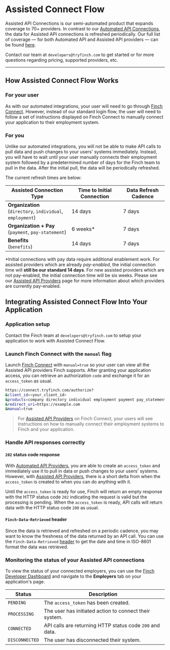 # Assisted Connect Flow

Assisted API Connections is our semi-automated product that expands coverage to 70+ providers. In contrast to our [Automated API Connections](../Product-Guides/Automated-Connect-Flow.md), the data for Assisted API connections is refreshed periodically. Our full list of coverage — for both Automated API and Assisted API providers — can be found [here](../Development-Guides/Providers.md).

Contact our team at `developers@tryfinch.com` to get started or for more questions regarding pricing, supported providers, etc.

---

## How Assisted Connect Flow Works
### For your user
As with our automated integrations, your user will need to go through [Finch Connect](./Product-Guides.md). However, instead of our standard login flow, the user will need to follow a set of instructions displayed on Finch Connect to manually connect your application to their employment system.

### For you
Unlike our automated integrations, you will not be able to make API calls to pull data and push changes to your users' systems immediately. Instead, you will have to wait until your user manually connects their employment system followed by a predetermined number of days for the Finch team to pull in the data. After the initial pull, the data will be periodically refreshed.

The current refresh times are below:

Assisted Connection Type | Time to Initial Connection | Data Refresh Cadence
---------|----------|--------
**Organization** <br>(`directory`, `individual`, `employment`) | 14 days | 7 days
**Organization + Pay** <br>(`payment`, `pay-statement`) | 6 weeks* | 7 days
**Benefits** <br>(`benefits`) | 14 days | 7 days

*Initial connections with pay data require additional enablement work. For assisted providers which are already *pay-enabled*, the initial connection time will **still be our standard 14 days**. For new assisted providers which are not pay-enabled, the initial connection time will be six weeks. Please see our [Assisted API Providers](../Development-Guides/Providers.md#assisted-api-providers) page for more information about which providers are currently pay-enabled.

## Integrating Assisted Connect Flow Into Your Application

### Application setup
Contact the Finch team at `developers@tryfinch.com` to setup your application to work with Assisted Connect Flow.

### Launch Finch Connect with the `manual` flag
Launch [Finch Connect](../Integrating-with-Finch/Integrate-Finch-Connect/Redirect-to-Connect.md) with `manual=true` so your user can view all the Assisted API providers Finch supports. After granting your application access, you can retrieve an authorization `code` and exchange it for an `access_token` as usual.

```bash
https://connect.tryfinch.com/authorize?
&client_id=<your_client_id>
&products=company directory individual employment payment pay_statement
&redirect_uri=https://example.com
&manual=true
```

<!-- theme: info -->
> For [Assisted API Providers](../Development-Guides/Providers.md#assisted-api-providers) on Finch Connect, your users will see instructions on how to manually connect their employment systems to Finch and your application.

### Handle API responses correctly
#### `202` status code response
With [Automated API Providers](../Development-Guides/Providers.md#automated-api-providers), you are able to create an `access_token` and immediately use it to pull in data or push changes to your users' systems. However, with [Assisted API Providers](../Development-Guides/Providers.md#assisted-api-providers), there is a short delta from when the `access_token` is created to when you can do anything with it.

Until the `access_token` is ready for use, Finch will return an empty response with the HTTP status code `202` indicating the request is valid but the processing is pending. When the `access_token` is ready, API calls will return data with the HTTP status code `200` as usual.

#### `Finch-Data-Retrieved` header
Since the data is retrieved and refreshed on a periodic cadence, you may want to know the freshness of the data returned by an API call. You can use the `Finch-Data-Retrieved` [header](../Development-Guides/Headers.md) to get the date and time in ISO-8601 format the data was retrieved.

### Monitoring the status of your Assisted API connections 
To view the status of your connected employers, you can use the [Finch Developer Dashboard](https://dashboard.tryfinch.com) and navigate to the **Employers** tab on your application's page.

Status | Description
---------|----------
`PENDING` | The `access_token` has been created.
`PROCESSING` | The user has initiated action to connect their system.
`CONNECTED` | API calls are returning HTTP status code `200` and data.
`DISCONNECTED` | The user has disconnected their system.

